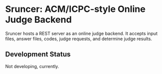 # Sruncer: ACM/ICPC-style Online Judge Backend #

Sruncer hosts a REST server as an online judge backend. It accepts input files, answer files, codes, judge requests, and determine judge results.

## Development Status ##

Not developing, currently.
